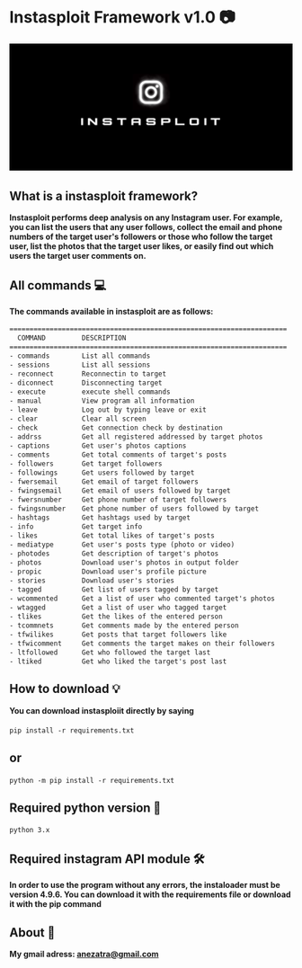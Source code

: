 # Instasploit Framework v1.0 📷
![banner image](https://github.com/anezatra/instasploit/blob/main/banner.jpg)
## What is a instasploit framework?
**Instasploit performs deep analysis on any Instagram user. For example, you can list the users that any user follows, collect the email and phone numbers of the target user's followers or those who follow the target user, list the photos that the target user likes, or easily find out which users the target user comments on.**
## All commands 💻
**The commands available in instasploit are as follows:**
```
=====================================================================
  COMMAND         DESCRIPTION                                        
=====================================================================
- commands        List all commands                                  
- sessions        List all sessions                                  
- reconnect       Reconnectin to target                              
- diconnect       Disconnecting target                               
- execute         execute shell commands                             
- manual          View program all information                       
- leave           Log out by typing leave or exit                    
- clear           Clear all screen                                   
- check           Get connection check by destination                
- addrss          Get all registered addressed by target photos      
- captions        Get user's photos captions                         
- comments        Get total comments of target's posts               
- followers       Get target followers                               
- followings      Get users followed by target                       
- fwersemail      Get email of target followers                      
- fwingsemail     Get email of users followed by target              
- fwersnumber     Get phone number of target followers               
- fwingsnumber    Get phone number of users followed by target       
- hashtags        Get hashtags used by target                        
- info            Get target info                                    
- likes           Get total likes of target's posts                  
- mediatype       Get user's posts type (photo or video)             
- photodes        Get description of target's photos                 
- photos          Download user's photos in output folder            
- propic          Download user's profile picture                    
- stories         Download user's stories                            
- tagged          Get list of users tagged by target                 
- wcommented      Get a list of user who commented target's photos   
- wtagged         Get a list of user who tagged target               
- tlikes          Get the likes of the entered person                
- tcommnets       Get comments made by the entered person            
- tfwilikes       Get posts that target followers like               
- tfwicomment     Get comments the target makes on their followers   
- ltfollowed      Get who followed the target last                   
- ltiked          Get who liked the target's post last             
```
## How to download 💡
**You can download instasploiit directly by saying** <br/><br/>
` pip install -r requirements.txt `
## or <br/>
` python -m pip install -r requirements.txt ` <br/>
## Required python version 📌
` python 3.x `
## Required instagram API module 🛠️
**In order to use the program without any errors, the instaloader must be version 4.9.6. You can download it with the requirements file or download it with the pip command**
## About 🚀
**My gmail adress: anezatra@gmail.com**

